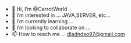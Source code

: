 - 👋 Hi, I’m @CarrotWorld
- 👀 I’m interested in ... JAVA,SERVER, etc...
- 🌱 I’m currently learning ...
- 💞️ I’m looking to collaborate on ...
- 📫 How to reach me ... dladndxo97@gmail.com

<!---
CarrotWorld/CarrotWorld is a ✨ special ✨ repository because its `README.md` (this file) appears on your GitHub profile.
You can click the Preview link to take a look at your changes.
--->
